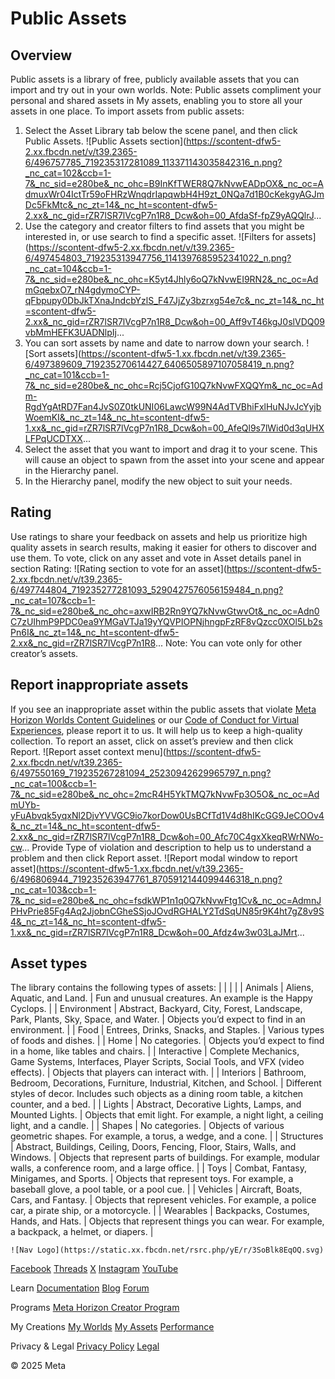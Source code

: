 # Public Assets

  
## Overview

 Public assets is a library of free, publicly available assets that you can
import and try out in your own worlds. Note: Public assets compliment your personal and shared assets in My assets, enabling
you to store all your assets in one place. To import assets from public assets:
1.  Select the Asset Library tab below the scene panel, and then click Public Assets. ![Public Assets section](https://scontent-dfw5-2.xx.fbcdn.net/v/t39.2365-6/496757785_719235317281089_113371143035842316_n.png?_nc_cat=102&ccb=1-7&_nc_sid=e280be&_nc_ohc=B9InKfTWER8Q7kNvwEADpOX&_nc_oc=AdmuxWr04IctTr59oFHRzWnqdrIapqwbH4H9zt_0NQa7d1B0cKekgyAGJmDc5FkMtc&_nc_zt=14&_nc_ht=scontent-dfw5-2.xx&_nc_gid=rZR7lSR7lVcgP7n1R8_Dcw&oh=00_AfdaSf-fpZ9yAQQlrJ...
2.  Use the category and creator filters to find assets that you might be interested
in, or use search to find a specific asset. ![Filters for assets](https://scontent-dfw5-2.xx.fbcdn.net/v/t39.2365-6/497454803_719235313947756_1141397685952341022_n.png?_nc_cat=104&ccb=1-7&_nc_sid=e280be&_nc_ohc=K5yt4Jhly6oQ7kNvwEI9RN2&_nc_oc=AdmGqebxO7_rN4gdymoCYP-qFbpupy0DbJkTXnaJndcbYzlS_F47JjZy3bzrxg54e7c&_nc_zt=14&_nc_ht=scontent-dfw5-2.xx&_nc_gid=rZR7lSR7lVcgP7n1R8_Dcw&oh=00_Aff9vT46kgJ0slVDQ09vbMmHEFK3UADNlpIj...
3.  You can sort assets by name and date to narrow down your search. ![Sort assets](https://scontent-dfw5-1.xx.fbcdn.net/v/t39.2365-6/497389609_719235270614427_6406505897107058419_n.png?_nc_cat=101&ccb=1-7&_nc_sid=e280be&_nc_ohc=Rcj5CjofG10Q7kNvwFXQQYm&_nc_oc=Adm-RgdYgAtRD7Fan4JvS0Z0tkUNI06LawcW99N4AdTVBhiFxlHuNJvJcYyjbWoemKI&_nc_zt=14&_nc_ht=scontent-dfw5-1.xx&_nc_gid=rZR7lSR7lVcgP7n1R8_Dcw&oh=00_AfeQl9s7lWid0d3qUHXLFPqUCDTXX...
4. Select the asset that you want to import and drag it to your scene. This will
cause an object to spawn from the asset into your scene and appear in the
Hierarchy panel.
5. In the Hierarchy panel, modify the new object to suit your needs.
  
## Rating

 Use ratings to share your feedback on assets and help us prioritize high quality
assets in search results, making it easier for others to discover and use them. To vote, click on any asset and vote in Asset details panel in section Rating: ![Rating section to vote for an asset](https://scontent-dfw5-2.xx.fbcdn.net/v/t39.2365-6/497744804_719235277281093_5290427576056159484_n.png?_nc_cat=107&ccb=1-7&_nc_sid=e280be&_nc_ohc=axwIRB2Rn9YQ7kNvwGtwvOt&_nc_oc=Adn0C7zUIhmP9PDC0ea9YMGaVTJa19yYQVPIOPNjhngpFzRF8vQzcc0XOl5Lb2sPn6I&_nc_zt=14&_nc_ht=scontent-dfw5-2.xx&_nc_gid=rZR7lSR7lVcgP7n1R8...
 Note: You can vote only for other creator’s assets.  
## Report inappropriate assets

 If you see an inappropriate asset within the public assets that violate [Meta Horizon Worlds Content Guidelines](https://www.meta.com/en-gb/help/quest/481214418021533/) or our [Code of Conduct for Virtual Experiences](https://www.meta.com/gb/legal/quest/code-of-conduct-for-virtual-experiences/), please report it to us. It will help us to keep a high-quality collection. To
report an asset, click on asset’s preview and then click Report. ![Report asset context menu](https://scontent-dfw5-2.xx.fbcdn.net/v/t39.2365-6/497550169_719235267281094_25230942629965797_n.png?_nc_cat=100&ccb=1-7&_nc_sid=e280be&_nc_ohc=2mcR4H5YkTMQ7kNvwFp3O5O&_nc_oc=AdmUYb-yFuAbvqk5yqxNl2DjvYVVGC9io7korDow0UsBCfTd1V4d8hIKcGG9JeCOOv4&_nc_zt=14&_nc_ht=scontent-dfw5-2.xx&_nc_gid=rZR7lSR7lVcgP7n1R8_Dcw&oh=00_Afc70C4gxXkeqRWrNWo-cw...
 Provide Type of violation and description to help us to understand a problem and then click Report asset. ![Report modal window to report asset](https://scontent-dfw5-1.xx.fbcdn.net/v/t39.2365-6/496806944_719235263947761_8705912144099446318_n.png?_nc_cat=103&ccb=1-7&_nc_sid=e280be&_nc_ohc=fsdkWP1n1q0Q7kNvwFtg1Cv&_nc_oc=AdmnJPHvPrie85Fg4Aq2JjobnCGheSSjoJOvdRGHALY2TdSqUN85r9K4ht7gZ8v9S4&_nc_zt=14&_nc_ht=scontent-dfw5-1.xx&_nc_gid=rZR7lSR7lVcgP7n1R8_Dcw&oh=00_Afdz4w3w03LaJMrt...
  
## Asset types

 The library contains the following types of assets:
|  |
|  |
| Animals | Aliens, Aquatic, and Land. | Fun and unusual creatures. An example is the Happy Cyclops. |
| Environment | Abstract, Backyard, City, Forest, Landscape, Park, Plants, Sky, Space, and Water. | Objects you’d expect to find in an environment. |
| Food | Entrees, Drinks, Snacks, and Staples. | Various types of foods and dishes. |
| Home | No categories. | Objects you’d expect to find in a home, like tables and chairs. |
| Interactive | Complete Mechanics, Game Systems, Interfaces, Player Scripts, Social Tools, and VFX (video effects). | Objects that players can interact with. |
| Interiors | Bathroom, Bedroom, Decorations, Furniture, Industrial, Kitchen, and School. | Different styles of decor. Includes such objects as a dining room table, a kitchen counter, and a bed. |
| Lights | Abstract, Decorative Lights, Lamps, and Mounted Lights. | Objects that emit light. For example, a night light, a ceiling light, and a candle. |
| Shapes | No categories. | Objects of various geometric shapes. For example, a torus, a wedge, and a cone. |
| Structures | Abstract, Buildings, Ceiling, Doors, Fencing, Floor, Stairs, Walls, and Windows. | Objects that represent parts of buildings. For example, modular walls, a conference room, and a large office. |
| Toys | Combat, Fantasy, Minigames, and Sports. | Objects that represent toys. For example, a baseball glove, a pool table, or a pool cue. |
| Vehicles | Aircraft, Boats, Cars, and Fantasy. | Objects that represent vehicles. For example, a police car, a pirate ship, or a motorcycle. |
| Wearables | Backpacks, Costumes, Hands, and Hats. | Objects that represent things you can wear. For example, a backpack, a helmet, or diapers. |

    ![Nav Logo](https://static.xx.fbcdn.net/rsrc.php/yE/r/3SoBlk8EqOQ.svg)


[Facebook](https://www.facebook.com/MetaHorizon/)
[Threads](https://www.threads.com/@metahorizon)
[X](https://x.com/MetaHorizon)
[Instagram](https://www.instagram.com/metahorizon/)
[YouTube](https://www.youtube.com/@MetaQuestVR)

 Learn
[Documentation](https://developers.meta.com/horizon-worlds/learn/documentation/)
[Blog](https://developers.meta.com/horizon/blog/)
[Forum](https://communityforums.atmeta.com/t5/Creator-Forum/ct-p/Meta_Horizon_Creator_Forums)

 Programs
[Meta Horizon Creator Program](https://developers.meta.com/horizon-worlds/programs/)

 My Creations
[My Worlds](https://horizon.meta.com/creator/worlds_all/?utm_source=horizon_worlds_creator)
[My Assets](https://horizon.meta.com/creator/assets/?utm_source=horizon_worlds_creator)
[Performance](https://horizon.meta.com/creator/performance/traces/?utm_source=horizon_worlds_creator)

 Privacy & Legal
[Privacy Policy](https://www.meta.com/legal/privacy-policy/)
[Legal](https://www.meta.com/legal/supplemental-terms-of-service/)

 © 2025 Meta
